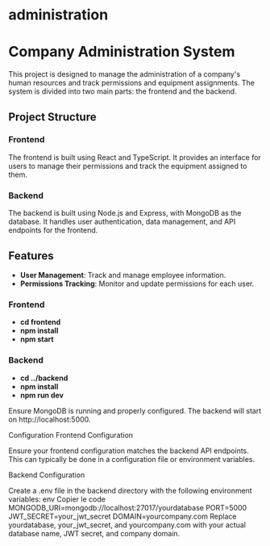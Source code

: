 ﻿# administration

# Company Administration System

This project is designed to manage the administration of a company's human resources and track permissions and equipment assignments. The system is divided into two main parts: the frontend and the backend.

## Project Structure

### Frontend

The frontend is built using React and TypeScript. It provides an interface for users to manage their permissions and track the equipment assigned to them.

### Backend

The backend is built using Node.js and Express, with MongoDB as the database. It handles user authentication, data management, and API endpoints for the frontend.

## Features

- **User Management**: Track and manage employee information.
- **Permissions Tracking**: Monitor and update permissions for each user.

### Frontend

- **cd frontend**
- **npm install**
- **npm start**

### Backend

- **cd ../backend**
- **npm install**
- **npm run dev**

Ensure MongoDB is running and properly configured. The backend will start on http://localhost:5000.

Configuration
Frontend Configuration

Ensure your frontend configuration matches the backend API endpoints. This can typically be done in a configuration file or environment variables.

Backend Configuration

Create a .env file in the backend directory with the following environment variables:
env
Copier le code
MONGODB_URI=mongodb://localhost:27017/yourdatabase
PORT=5000
JWT_SECRET=your_jwt_secret
DOMAIN=yourcompany.com
Replace yourdatabase, your_jwt_secret, and yourcompany.com with your actual database name, JWT secret, and company domain.
